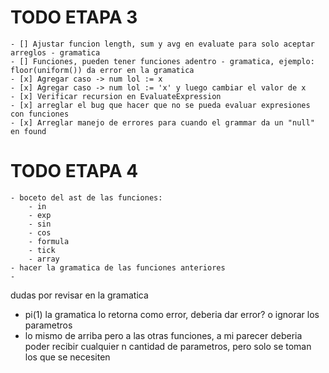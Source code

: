 # TODO ETAPA 3
    - [] Ajustar funcion length, sum y avg en evaluate para solo aceptar arreglos - gramatica
    - [] Funciones, pueden tener funciones adentro - gramatica, ejemplo: floor(uniform()) da error en la gramatica
    - [x] Agregar caso -> num lol := x
    - [x] Agregar caso -> num lol := 'x' y luego cambiar el valor de x
    - [x] Verificar recursion en EvaluateExpression
    - [x] arreglar el bug que hacer que no se pueda evaluar expresiones con funciones
    - [x] Arreglar manejo de errores para cuando el grammar da un "null" en found

# TODO ETAPA 4
    - boceto del ast de las funciones:
        - in
        - exp
        - sin
        - cos
        - formula
        - tick
        - array
    - hacer la gramatica de las funciones anteriores
    - 

dudas por revisar en la gramatica
- pi(1) la gramatica lo retorna como error, deberia dar error? o ignorar los parametros
- lo mismo de arriba pero a las otras funciones, a mi parecer deberia poder recibir cualquier n cantidad de parametros, pero solo se toman los que se necesiten
